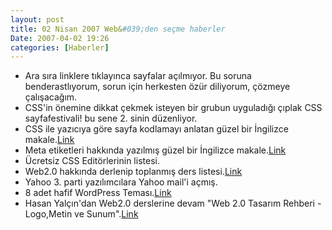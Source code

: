 ```yaml
---
layout: post
title: 02 Nisan 2007 Web&#039;den seçme haberler
Date: 2007-04-02 19:26
categories: [Haberler]
---
```


-   Ara sıra linklere tıklayınca sayfalar açılmıyor. Bu soruna
    benderastlıyorum, sorun için herkesten özür diliyorum, çözmeye
    çalışacağım.
-   CSS'in önemine dikkat çekmek isteyen bir grubun uyguladığı çıplak
    CSS sayfafestivali! bu sene 2. sinin düzenliyor.
-   CSS ile yazıcıya göre sayfa kodlamayı anlatan güzel bir İngilizce
    makale.[Link][1]
-   Meta etiketleri hakkında yazılmış güzel bir İngilizce
    makale.[Link][2]
-   Ücretsiz CSS Editörlerinin listesi.
-   Web2.0 hakkında derlenip toplanmış ders listesi.[Link][4]
-   Yahoo 3. parti yazılımcılara Yahoo mail'i açmış.
-   8 adet hafif WordPress Teması.[Link][6]
-   Hasan Yalçın'dan Web2.0 derslerine devam "Web 2.0 Tasarım Rehberi -
    Logo,Metin ve Sunum".[Link][7]


  [1]: http://www.webcredible.co.uk/user-friendly-resources/css/print-stylesheet.shtml
    "Link"
  [2]: http://www.seomoz.org/blog/making-the-most-of-meta-description-tags
  [4]: http://plcmcl2-things.blogspot.com/ "Link"
  [6]: http://www.smashingmagazine.com/2007/03/29/8-fresh-and-clean-wordpress-themes/
    "Link"
  [7]: http://www.hasanyalcin.com/?p=258 "Link"
